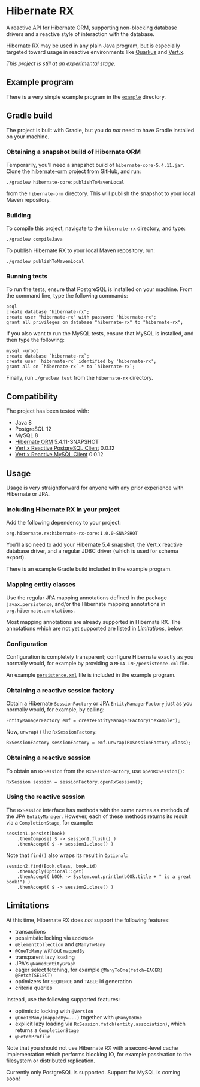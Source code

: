 # Hibernate RX

A reactive API for Hibernate ORM, supporting non-blocking database
drivers and a reactive style of interaction with the database.

Hibernate RX may be used in any plain Java program, but is especially
targeted toward usage in reactive environments like 
[Quarkus](https://quarkus.io/) and [Vert.x](https://vertx.io/).

_This project is still at an experimental stage._

## Example program

There is a very simple example program in the [`example`][example] 
directory.

[example]: https://github.com/hibernate/hibernate-rx/tree/master/example 

## Gradle build

The project is built with Gradle, but you do _not_ need to have Gradle
installed on your machine.

### Obtaining a snapshot build of Hibernate ORM

Temporarily, you'll need a snapshot build of `hibernate-core-5.4.11.jar`.
Clone the [hibernate-orm][] project from GitHub, and run:

    ./gradlew hibernate-core:publishToMavenLocal

from the `hibernate-orm` directory. This will publish the snapshot to 
your local Maven repository.

[hibernate-orm]: https://github.com/hibernate/hibernate-orm

### Building

To compile this project, navigate to the `hibernate-rx` directory, and 
type:

	./gradlew compileJava

To publish Hibernate RX to your local Maven repository, run:

	./gradlew publishToMavenLocal

### Running tests

To run the tests, ensure that PostgreSQL is installed on your machine.
From the command line, type the following commands:

	psql
	create database "hibernate-rx";
	create user "hibernate-rx" with password 'hibernate-rx';
	grant all privileges on database "hibernate-rx" to "hibernate-rx";

If you also want to run the MySQL tests, ensure that MySQL is installed, 
and then type the following:

    mysql -uroot
    create database `hibernate-rx`;
    create user `hibernate-rx` identified by 'hibernate-rx';
    grant all on `hibernate-rx`.* to `hibernate-rx`;

Finally, run `./gradlew test` from the `hibernate-rx` directory.

## Compatibility

The project has been tested with:

- Java 8
- PostgreSQL 12
- MySQL 8
- [Hibernate ORM](https://hibernate.org/orm/) 5.4.11-SNAPSHOT
- [Vert.x Reactive PostgreSQL Client](https://vertx.io/docs/vertx-pg-client/java/) 0.0.12
- [Vert.x Reactive MySQL Client](https://vertx.io/docs/vertx-mysql-client/java/) 0.0.12

## Usage

Usage is very straightforward for anyone with any prior experience with
Hibernate or JPA. 

### Including Hibernate RX in your project

Add the following dependency to your project:

	org.hibernate.rx:hibernate-rx-core:1.0.0-SNAPSHOT

You'll also need to add your Hibernate 5.4 snapshot, the Vert.x 
reactive database driver, and a regular JDBC driver (which is 
used for schema export).

There is an example Gradle build included in the example program.

### Mapping entity classes

Use the regular JPA mapping annotations defined in the package 
`javax.persistence`, and/or the Hibernate mapping annotations in
`org.hibernate.annotations`.

Most mapping annotations are already supported in Hibernate RX. The
annotations which are not yet supported are listed in _Limitations_,
below.

### Configuration

Configuration is completely transparent; configure Hibernate 
exactly as you normally would, for example by providing a
`META-INF/persistence.xml` file.

An example [`persistence.xml`][xml] file is included in the example 
program.

[xml]: https://github.com/hibernate/hibernate-rx/blob/master/example/src/main/resources/META-INF/persistence.xml

### Obtaining a reactive session factory

Obtain a Hibernate `SessionFactory` or JPA `EntityManagerFactory` 
just as you normally would, for example, by calling:

	EntityManagerFactory emf = createEntityManagerFactory("example");

 Now, `unwrap()` the `RxSessionFactory`:
 
	RxSessionFactory sessionFactory = emf.unwrap(RxSessionFactory.class);

### Obtaining a reactive session

To obtain an `RxSession` from the `RxSessionFactory`, use `openRxSession()`:

	RxSession session = sessionFactory.openRxSession();

### Using the reactive session

The `RxSession` interface has methods with the same names as methods of the
JPA `EntityManager`. However, each of these methods returns its result via
a `CompletionStage`, for example:

	session1.persist(book)
		.thenCompose( $ -> session1.flush() )
		.thenAccept( $ -> session1.close() )

Note that `find()` also wraps its result in `Optional`:

	session2.find(Book.class, book.id)
		.thenApply(Optional::get)
		.thenAccept( bOOk -> System.out.println(bOOk.title + " is a great book!") )
		.thenAccept( $ -> session2.close() )

## Limitations

At this time, Hibernate RX does _not_ support the following features:

- transactions
- pessimistic locking via `LockMode`
- `@ElementCollection` and `@ManyToMany`
- `@OneToMany` without `mappedBy` 
- transparent lazy loading
- JPA's `@NamedEntityGraph`
- eager select fetching, for example `@ManyToOne(fetch=EAGER) @Fetch(SELECT)`
- optimizers for `SEQUENCE` and `TABLE` id generation
- criteria queries

Instead, use the following supported features:

- optimistic locking with `@Version`
- `@OneToMany(mappedBy=...)` together with `@ManyToOne`
- explicit lazy loading via `RxSession.fetch(entity.association)`, which 
  returns a `CompletionStage`
- `@FetchProfile`

Note that you should not use Hibernate RX with a second-level cache 
implementation which performs blocking IO, for example passivation to the
filesystem or distributed replication.

Currently only PostgreSQL is supported. Support for MySQL is coming soon!

